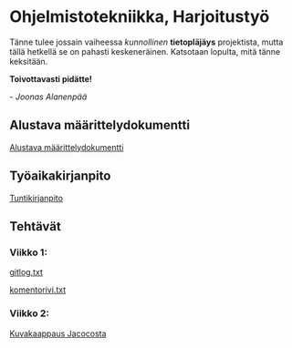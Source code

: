 # Ohjelmistotekniikka, Harjoitustyö

Tänne tulee jossain vaiheessa *kunnollinen* **tietopläjäys** projektista, mutta tällä hetkellä se on pahasti keskeneräinen. Katsotaan lopulta, mitä tänne keksitään. 

**Toivottavasti pidätte!**

*- Joonas Alanenpää*

## Alustava määrittelydokumentti
[Alustava määrittelydokumentti](https://github.com/jooala/ot-harjoitustyo/blob/master/dokumentaatio/M%C3%A4%C3%A4rittelydokumentti.md)

## Työaikakirjanpito
[Tuntikirjanpito](https://github.com/jooala/ot-harjoitustyo/blob/master/dokumentaatio/tuntikirjanpito.md)


## Tehtävät
### Viikko 1:
[gitlog.txt](https://github.com/jooala/ot-harjoitustyo/blob/master/laskarit/viikko1/gitlog.txt)

[komentorivi.txt](https://github.com/jooala/ot-harjoitustyo/blob/master/laskarit/viikko1/komentorivi.txt)

### Viikko 2:
[Kuvakaappaus Jacocosta](https://github.com/jooala/ot-harjoitustyo/blob/master/laskarit/viikko2/screenshot.png)
